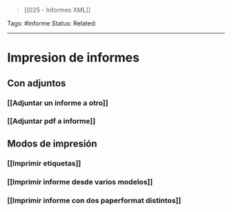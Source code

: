 > [[025 - Informes XML]]

Tags: #informe
Status: 
Related: 

___

# Impresion de informes
## Con adjuntos
### [[Adjuntar un informe a otro]]
### [[Adjuntar pdf a informe]]

## Modos de impresión
### [[Imprimir etiquetas]]
### [[Imprimir informe desde varios modelos]]
### [[Imprimir informe con dos paperformat distintos]]